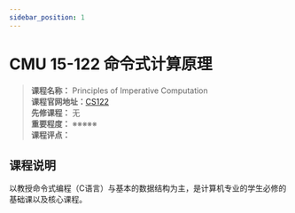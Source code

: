```yaml
---
sidebar_position: 1
---
```


# CMU 15-122 命令式计算原理





>**课程名称：** Principles of Imperative Computation    
**课程官网地址：**[CS122](https://www.cs.cmu.edu/~15122/home.shtml)    
**先修课程：** 无  
**重要程度：** ※※※※※  
**课程评点：** 

## 课程说明
以教授命令式编程（C语言）与基本的数据结构为主，是计算机专业的学生必修的基础课以及核心课程。



<Comment></Comment>

